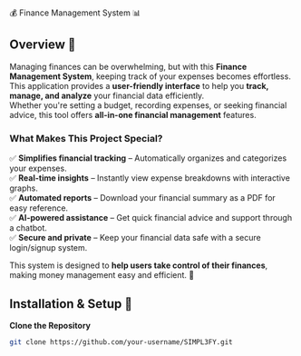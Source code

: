 💰 Finance Management System 📊
## Overview 🌟  

Managing finances can be overwhelming, but with this **Finance Management System**, keeping track of your expenses becomes effortless.  
This application provides a **user-friendly interface** to help you **track, manage, and analyze** your financial data efficiently.  
Whether you're setting a budget, recording expenses, or seeking financial advice, this tool offers **all-in-one financial management** features.  

### What Makes This Project Special?  
✅ **Simplifies financial tracking** – Automatically organizes and categorizes your expenses.  
✅ **Real-time insights** – Instantly view expense breakdowns with interactive graphs.  
✅ **Automated reports** – Download your financial summary as a PDF for easy reference.  
✅ **AI-powered assistance** – Get quick financial advice and support through a chatbot.  
✅ **Secure and private** – Keep your financial data safe with a secure login/signup system.  

This system is designed to **help users take control of their finances**, making money management easy and efficient. 🚀  

## Installation & Setup 🚀  

 **Clone the Repository**  
   ```sh
   git clone https://github.com/your-username/SIMPL3FY.git
